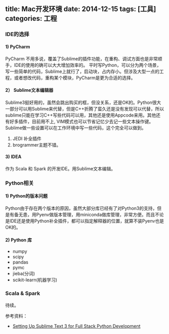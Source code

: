 title: Mac开发环境
date: 2014-12-15
tags: [工具]
categories: 工程
---
### IDE的选择

#### 1)  PyCharm

  PyCharm 不用多说，覆盖了Sublime的插件功能，在重构、调试方面也是非常顺手，IDE的使用的确可以大大增加效率的。
平时写Python，可以分为两个场景，写一些简单的代码，Sublime上就行了，启动块，占内存小。但涉及大型一点的工程，或者想改代码，重构某个模块，PyCharm是更为合适的选择。

#### 2） Sublime文本编辑器

  Sublime3挺好用的，虽然会跳出购买的框，但没关系，还是OK的。Python很大一部分可以用Sublime来代替，但是C++折腾了蛮久还是没有发现可以代替，所以sublime只能在学习C++写些代码可以用，其他还是使用Appcode来用。其他还有好多插件，目前用不上, VIM模式也可以节省记忆少去记一些文本操作键。
Sublime做一些设置可以在工作环境中写一些代码，这个完全可以做到。  
1)    JEDI 补全插件
2)    brogrammer主题不错。

#### 3) IDEA 
  作为 Scala 和 Spark 的开发IDE。用Sublime文本编辑。

### Python相关

#### 1) Python的版本问题

  Python由于存在两个版本的原因，虽然大部分库已经有了对Python3的支持，但是有备无患，用Pyenv做版本管理，用miniconda做库管理，非常方便。而且不论是IDE还是使用Python补全插件，都可以指定解释器的位置，就算不装Pyenv也是OK的。

#### 2) Python 库

*  numpy
*  scipy
*  pandas
*  pymc
*  jieba(分词)
*  scikit-learn(机器学习)

### Scala & Spark 

待续。

参考资料：
*    [Setting Up Sublime Text 3 for Full Stack Python Development](https://realpython.com/blog/python/setting-up-sublime-text-3-for-full-stack-python-development/)
